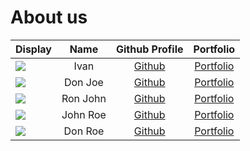 # About us

Display |   Name   |               Github Profile                | Portfolio 
--------|:--------:|:-------------------------------------------:|:---------:
![](https://via.placeholder.com/100.png?text=Photo) |   Ivan   | [Github](https://github.com/ivanaitzliddat) | [Portfolio](docs/team/johndoe.md)
![](https://via.placeholder.com/100.png?text=Photo) | Don Joe  |        [Github](https://github.com/)        | [Portfolio](docs/team/johndoe.md)
![](https://via.placeholder.com/100.png?text=Photo) | Ron John |        [Github](https://github.com/)        | [Portfolio](docs/team/johndoe.md)
![](https://via.placeholder.com/100.png?text=Photo) | John Roe |        [Github](https://github.com/)        | [Portfolio](docs/team/johndoe.md)
![](https://via.placeholder.com/100.png?text=Photo) | Don Roe  |        [Github](https://github.com/)        | [Portfolio](docs/team/johndoe.md)
